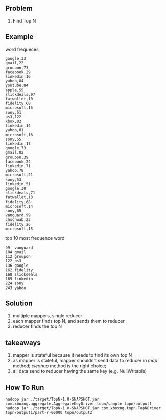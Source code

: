 ## Problem
1. Find Top N

## Example
word frequeces
```
google,33
gmail,22
groupon,73
facebook,29
linkedin,16
yahoo,84
youtube,84
apple,55
slickdeals,97
fatwallet,10
fidelity,68
microsoft,15
sony,51
ps3,122
xbox,82
linkedin,14
yahoo,81
microsoft,16
sony,55
linkedin,17
google,73
gmail,82
groupon,39
facebook,24
linkedin,71
yahoo,78
microsoft,21
sony,53
linkedin,51
google,30
slickdeals,71
fatwallet,13
fidelity,68
microsoft,14
sony,65
vanguard,99
chschwab,23
fidelity,26
microsoft,15
```
top 10 most frequence word:
```
99	vanguard
104	gmail
112	groupon
122	ps3
136	google
162	fidelity
168	slickdeals
169	linkedin
224	sony
243	yahoo
```

## Solution
1. multiple mappers, single reducer
1. each mapper finds top N, and sends them to reducer
1. reducer finds the top N

## takeaways
1. mapper is stateful because it needs to find its own top N
1. as mapper is stateful, mapper shouldn't send data to reducer in *map* method; *cleanup* method is the right choice;
1. all data send to reducer having the same key (e.g. NullWritable)

## How To Run
```
hadoop jar ./target/TopN-1.0-SNAPSHOT.jar com.xboxng.aggregate.AggregateKeyDriver topn/sample topn/output1
hadoop jar ./target/TopN-1.0-SNAPSHOT.jar com.xboxng.topn.TopNDriver topn/output1/part-r-00000 topn/output2
```
